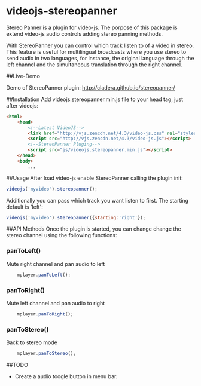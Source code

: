 videojs-stereopanner
==================
Stereo Panner is a plugin for video-js. The porpose of this package is extend video-js audio controls adding stereo panning methods.

With StereoPanner you can control which track listen to of a video in stereo. This feature is useful for multilingual broadcasts where you use stereo to send audio in two languages, for instance, the original language through the left channel and the simultaneous translation through the right channel.

##Live-Demo

Demo of StereoPanner plugin: http://cladera.github.io/stereopanner/

##Installation
Add videojs.stereopanner.min.js file to your head tag, just after videojs:

```html
<html>
	<head>
		<!--Latest VideoJS-->
		<link href="http://vjs.zencdn.net/4.3/video-js.css" rel="stylesheet">
		<script src="http://vjs.zencdn.net/4.3/video-js.js"></script>
		<!--StereoPanner Pluging-->
		<script src="js/videojs.stereopanner.min.js"></script>
	</head>
	<body>
		...
```
##Usage
After load video-js enable StereoPanner calling the plugin init:
```js
videojs('myvideo').stereopanner();
````
Additionally you can pass which track you want listen to first. The starting default is 'left':
```js
videojs('myvideo').stereopanner({starting:'right'});
```

##API Methods
Once the plugin is started, you can change change the stereo channel using the following functions:

### panToLeft() ###

Mute right channel and pan audio to left

```js
	mplayer.panToLeft();
```

### panToRight() ###

Mute left channel and pan audio to right

```js
	mplayer.panToRight();
```

### panToStereo() ###

Back to stereo mode

```js
	mplayer.panToStereo();
```
##TODO
 - Create a audio toogle button in menu bar. 
